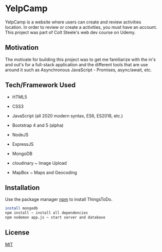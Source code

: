 # YelpCamp

YelpCamp is a website where users can create and review activities location. In order to review or create a activities, you must have an account. This project was part of Colt Steele's web dev course on Udemy.

## Motivation
The motivate for building this project was to get me familiarize with the in's and out's for a full-stack application and the different tools that are use around it such as Asynchronous JavaScript - Promises, async/await, etc.


## Tech/Framework Used

- HTML5

- CSS3

- JavaScript (all 2020 modern syntax, ES6, ES2018, etc.)

- Bootstrap 4 and 5 (alpha)

- NodeJS

- ExpressJS

- MongoDB

- cloudinary ~ Image Upload

- MapBox ~ Maps and Geocoding


## Installation

Use the package manager [npm](https://docs.npmjs.com/cli/v7/configuring-npm/install) to install ThingsToDo.

```bash
install mongodb
npm install ~ install all dependencies 
npm nodemon app.js ~ start server and database
```

## License
[MIT](https://choosealicense.com/licenses/mit/)

